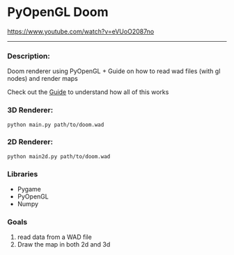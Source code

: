 #  PyOpenGL Doom

https://www.youtube.com/watch?v=eVUoO2087no

___

### Description:

Doom renderer using PyOpenGL + Guide on how to read wad files (with gl nodes) and render maps

Check out the [Guide](guide) to understand how all of this works

### 3D Renderer:
```
python main.py path/to/doom.wad
```

### 2D Renderer: 
```
python main2d.py path/to/doom.wad
```


### Libraries

- Pygame
- PyOpenGL
- Numpy

### Goals

1. read data from a WAD file
2. Draw the map in both 2d and 3d

